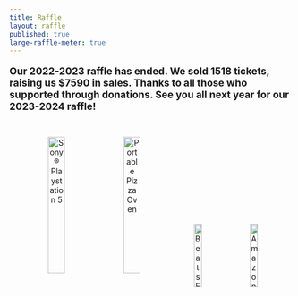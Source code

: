 ```yaml
---
title: Raffle
layout: raffle
published: true
large-raffle-meter: true
---
```

<style>

.raffle-picture {
	vertical-align: middle;
	padding: 0px 7px;
	width: 17%;
}
.raffle-picture.vertical {
	padding: 0px 5px;
	width: 11%;
}
.raffle-picture.big {
	padding: 0px 5px;
	width: 25%;
}
#raffle-pictures {
	padding: 10px;
}
#raffle-picture-helper {
	display: inline-block;
	height: 100%;
	vertical-align: middle;
}
#raffle-divider {
	display: block; /* Don't worry, it's made visible by the JS */ /* Not anymore :) */
	height: 5px;
	margin-top: -7.5px;
	color: #020579;
	background-color: #020579;
	border: none;
	border-radius: 2px;
}

@media screen and (max-width: 640px) {
	#raffle-pictures {
		display: none;
	}
}
</style>

<!--  The annual <a href="http://www.farmingtonfor.org"> Farmington Friends of Robotics</a> raffle to support The 2nd Law Enforcers is currently underway! Hurry to buy a raffle ticket before the final day on Wednesday, January 4th, 2023. The drawing will be held on January 7th, 2023. <b>Tickets are $5 each</b>. We will be holding selling events at local businesses in Farmington. Check our <a href="/calendar">Team Calendar</a> for future event times and dates!-->


<div id="goal" class="centered">
	<p style="font-size:1.1rem">
		<strong>Our 2022-2023 raffle has ended. We sold 1518 tickets, raising us $7590 in sales. Thanks to all those who supported through donations. See you all next year for our 2023-2024 raffle!</strong>
	</p>
</div>
<br>
<div id="raffle-pictures" class="info-box" align="center">
	<div id="raffle-picture-helper">
		<img class="raffle-picture big" alt='Sony® Playstation 5' src="{{ site.url }}/assets/img/raffle/ps5.png">
		<img class="raffle-picture big" alt="Portable Pizza Oven" src="{{ site.url }}/assets/img/raffle/pizzaOven.png">
		<img class="raffle-picture" alt="Beats Fit Pro Earbuds" src="{{ site.url }}/assets/img/raffle/beats.png">
		<img class="raffle-picture" alt="Amazon Gift Card" src="{{ site.url }}/assets/img/raffle/amazon_gift_card.png">
	</div>
</div>
<br>
<h3><b>Congratualtions to our winners!</b></h3>
<ol id="raffle-prizes">
	<li>Lauren LaDuke (Ticket 2409-FHSR-5036) - Sony® Playstation 5</li>
	<li>Kerry Tharpe (Ticket 0448) - Portable Pizza Oven</li>
	<li>Terry Czerwinski (Ticket 2431-FHSR-5096) - Beats Fit Pro Earbuds</li>
	<li>Angela Nero (Ticket 0025) - $178 Amazon Gift Card</li>
	<li>Barbara Jackie (Ticket 0069) - $100 Amazon Gift Card</li>
</ol> 
<br>

<!-- <h3><b>We have 5 prizes in total!</b></h3>
<ul id="raffle-prizes">
	<li>1st Prize – PS5 (value $500)</li>
	<li>2nd Prize – Portable Pizza Oven (Retail value $399)</li>
	<li>3rd Prize – Beats Fit Pro Earbuds (Retail value $199)</li>
	<li>4th Prize – $178 Gift Card</li>
	<li>5th Prize – $100 Gift Card</li>
</ul> 
-->
<!--
<div id="raffle-button" class="centered">
	<a style="font-size:2rem;" class="btn" href="https://fhsrobotics.charityraffles.org/" target="_blank" rel="noopener noreferrer"><strong>Buy tickets</strong></a>
	<p style="margin:1px;">Hosted by <a href="https://chance2win.org/" target="_blank" rel="noopener noreferrer">Chance2Win</a></p>
</div>
-->
<div class="info-box">
	<div id="container1">
		<a href="http://www.farmingtonfor.org"><img id="logo" alt="Farmington Friends of Robotics Logo" src="{{ site.url }}/assets/img/sponsors/ffor-logo.png"></a>
		<div id="container2">
		<div style="margin-bottom:5px;">If you missed the <!-- don't want to buy a ticket for the -->raffle, but still want to support our team, you may make a direct donation through Farmington Friends of Robotics (FOR), our 501(c)3 booster organization.</div>
		<div style="margin-top:5px;">It is a non-profit organization consisting of parents, mentors, and supporters of robotics in Farmington.</div>
		<div class="centered" style="margin-top:5px;"><a class="btn" href="https://farmingtonfor.square.site/" target="_blank" rel="noopener noreferrer">Click here to donate</a></div>
		</div>
	</div>
</div>

<hr>

<div id="about-us">
	<h3>About Us</h3>
	<p>
		The Farmington High School FIRST Robotics Team 178, the Enforcers, was founded 25 years ago when a group of high school students and educators,
		excited about STEM, formed a partnership with professional engineers from local technology companies. Together we participate in FIRST (For Inspiration
		and Recognition of Science and Technology). FIRST was founded by entrepreneur Dean Kamen, inventor of the Segway and iBOT wheelchair. Each year, high school
		teams across the world work year-round and compete in the FIRST Robotics Competition. In early January, FIRST announces the engineering challenge for the year,
		kicking off our eight week build season. The robot must be completed by late-February to be ready for competitions throughout March and April. Students spend multiple
		days of the week working on the robot as well as community outreach to spread STEM ideas. Engineering mentors help us tackle the challenge as we achieve our science,
		technology, and engineering dreams. The build season includes all aspects of a real-life technical design process, including development, design, planning, and marketing.
		It is intended to inspire students to become leaders in high-tech engineering, scientific, and technological fields. More information about our team can be found below.
	</p>
	<div id="promo-video" class="centered">
		<iframe width="560" height="315" src="https://www.youtube.com/embed/mhCyE5Mf1gE" title="YouTube video player" frameborder="0" allow="accelerometer; autoplay; clipboard-write; encrypted-media; gyroscope; picture-in-picture" allowfullscreen></iframe>
	</div>

</div>

<div id="achievements">
	<h3>Achievements</h3>
	<p>
		In past years, the Enforcers have accomplished great feats in the spirit of gracious professionalism and community outreach. We've won one of FIRST's most prestigious awards,
		the Engineering Inspiration Award, a total of 8 times as a result of our outreach efforts alongside awards for our robot performance at competitions. 
	</p>
</div>

<div class="centered">
		<img alt="Robotics Hallway" src="{{ site.url }}/assets/img/robotHallway.png" width="560" height="315">
	</div>

<div id="our-mission">
	<h3>Our Mission</h3>
	<p>
		As part of FIRST's mission, we also spend a lot of time spreading STEM ideas in our community through our outreach events. We've run, hosted, and participated in events
		that spread FIRST values to people across Connecticut, sharing our love and passion for STEM with anyone who's willing to learn. We've partnered with the Farmington Public
		Schools with events like Hour of Code, STEAM Day, and the FIRST FLL Challenge through both mentoring and leadership. Our partnership with Farmington Continuing Education
		has made it possible for young students to participate in FIRST Lego League Discover and Explore teams. We support and mentor approximately 12 teams in the Farmington
		Valley each year. We have also partnered with the local public library on their STEM Maker Faire event.
	</p>
</div>

<br>

<br>
